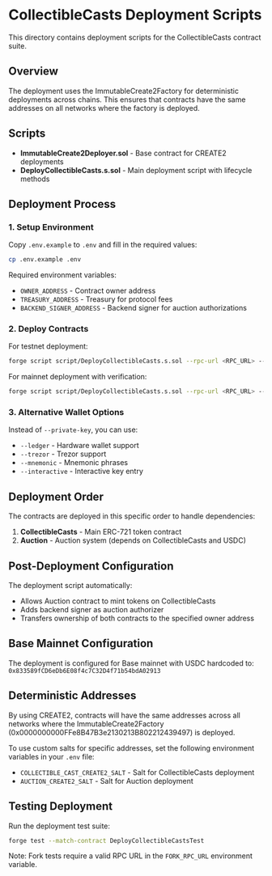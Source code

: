 # CollectibleCasts Deployment Scripts

This directory contains deployment scripts for the CollectibleCasts contract suite.

## Overview

The deployment uses the ImmutableCreate2Factory for deterministic deployments across chains. This ensures that contracts have the same addresses on all networks where the factory is deployed.

## Scripts

- **ImmutableCreate2Deployer.sol** - Base contract for CREATE2 deployments
- **DeployCollectibleCasts.s.sol** - Main deployment script with lifecycle methods

## Deployment Process

### 1. Setup Environment

Copy `.env.example` to `.env` and fill in the required values:

```bash
cp .env.example .env
```

Required environment variables:

- `OWNER_ADDRESS` - Contract owner address
- `TREASURY_ADDRESS` - Treasury for protocol fees
- `BACKEND_SIGNER_ADDRESS` - Backend signer for auction authorizations

### 2. Deploy Contracts

For testnet deployment:

```bash
forge script script/DeployCollectibleCasts.s.sol --rpc-url <RPC_URL> --private-key <PRIVATE_KEY> --broadcast
```

For mainnet deployment with verification:

```bash
forge script script/DeployCollectibleCasts.s.sol --rpc-url <RPC_URL> --private-key <PRIVATE_KEY> --broadcast --verify
```

### 3. Alternative Wallet Options

Instead of `--private-key`, you can use:

- `--ledger` - Hardware wallet support
- `--trezor` - Trezor support
- `--mnemonic` - Mnemonic phrases
- `--interactive` - Interactive key entry

## Deployment Order

The contracts are deployed in this specific order to handle dependencies:

1. **CollectibleCasts** - Main ERC-721 token contract
2. **Auction** - Auction system (depends on CollectibleCasts and USDC)

## Post-Deployment Configuration

The deployment script automatically:

- Allows Auction contract to mint tokens on CollectibleCasts
- Adds backend signer as auction authorizer
- Transfers ownership of both contracts to the specified owner address

## Base Mainnet Configuration

The deployment is configured for Base mainnet with USDC hardcoded to: `0x833589fCD6eDb6E08f4c7C32D4f71b54bdA02913`

## Deterministic Addresses

By using CREATE2, contracts will have the same addresses across all networks where the ImmutableCreate2Factory (0x0000000000FFe8B47B3e2130213B802212439497) is deployed.

To use custom salts for specific addresses, set the following environment variables in your `.env` file:

- `COLLECTIBLE_CAST_CREATE2_SALT` - Salt for CollectibleCasts deployment
- `AUCTION_CREATE2_SALT` - Salt for Auction deployment

## Testing Deployment

Run the deployment test suite:

```bash
forge test --match-contract DeployCollectibleCastsTest
```

Note: Fork tests require a valid RPC URL in the `FORK_RPC_URL` environment variable.
